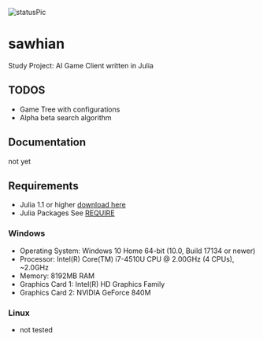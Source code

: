 [statusPic]: status.png "sawhian"

![statusPic][statusPic]

# sawhian
Study Project: AI Game Client written in Julia

## TODOS
* Game Tree with configurations
* Alpha beta search algorithm

## Documentation
not yet

## Requirements
* Julia 1.1 or higher [download here](https://julialang.org/)
* Julia Packages See [REQUIRE](REQUIRE)

### Windows
* Operating System: Windows 10 Home 64-bit (10.0, Build 17134 or newer)
* Processor: Intel(R) Core(TM) i7-4510U CPU @ 2.00GHz (4 CPUs), ~2.0GHz
* Memory: 8192MB RAM
* Graphics Card 1: Intel(R) HD Graphics Family
* Graphics Card 2: NVIDIA GeForce 840M

### Linux
* not tested
